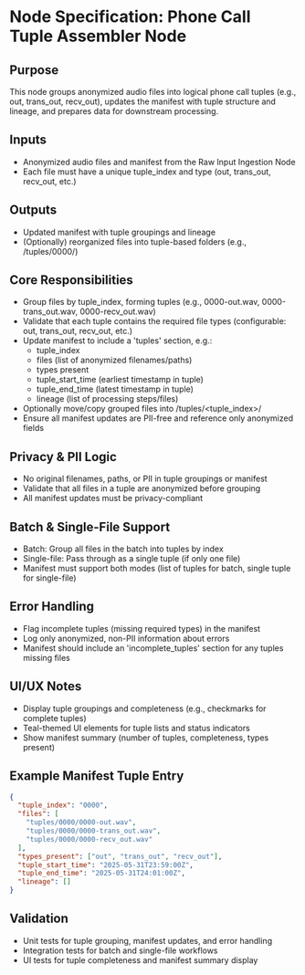 # Node Specification: Phone Call Tuple Assembler Node

## Purpose
This node groups anonymized audio files into logical phone call tuples (e.g., out, trans_out, recv_out), updates the manifest with tuple structure and lineage, and prepares data for downstream processing.

## Inputs
- Anonymized audio files and manifest from the Raw Input Ingestion Node
- Each file must have a unique tuple_index and type (out, trans_out, recv_out, etc.)

## Outputs
- Updated manifest with tuple groupings and lineage
- (Optionally) reorganized files into tuple-based folders (e.g., /tuples/0000/)

## Core Responsibilities
- Group files by tuple_index, forming tuples (e.g., 0000-out.wav, 0000-trans_out.wav, 0000-recv_out.wav)
- Validate that each tuple contains the required file types (configurable: out, trans_out, recv_out, etc.)
- Update manifest to include a 'tuples' section, e.g.:
  - tuple_index
  - files (list of anonymized filenames/paths)
  - types present
  - tuple_start_time (earliest timestamp in tuple)
  - tuple_end_time (latest timestamp in tuple)
  - lineage (list of processing steps/files)
- Optionally move/copy grouped files into /tuples/<tuple_index>/
- Ensure all manifest updates are PII-free and reference only anonymized fields

## Privacy & PII Logic
- No original filenames, paths, or PII in tuple groupings or manifest
- Validate that all files in a tuple are anonymized before grouping
- All manifest updates must be privacy-compliant

## Batch & Single-File Support
- Batch: Group all files in the batch into tuples by index
- Single-file: Pass through as a single tuple (if only one file)
- Manifest must support both modes (list of tuples for batch, single tuple for single-file)

## Error Handling
- Flag incomplete tuples (missing required types) in the manifest
- Log only anonymized, non-PII information about errors
- Manifest should include an 'incomplete_tuples' section for any tuples missing files

## UI/UX Notes
- Display tuple groupings and completeness (e.g., checkmarks for complete tuples)
- Teal-themed UI elements for tuple lists and status indicators
- Show manifest summary (number of tuples, completeness, types present)

## Example Manifest Tuple Entry
```json
{
  "tuple_index": "0000",
  "files": [
    "tuples/0000/0000-out.wav",
    "tuples/0000/0000-trans_out.wav",
    "tuples/0000/0000-recv_out.wav"
  ],
  "types_present": ["out", "trans_out", "recv_out"],
  "tuple_start_time": "2025-05-31T23:59:00Z",
  "tuple_end_time": "2025-05-31T24:01:00Z",
  "lineage": []
}
```

## Validation
- Unit tests for tuple grouping, manifest updates, and error handling
- Integration tests for batch and single-file workflows
- UI tests for tuple completeness and manifest summary display 